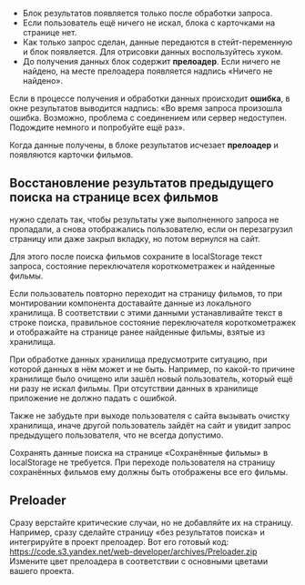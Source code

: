 + Блок результатов появляется только после обработки запроса.
+ Если пользователь ещё ничего не искал, блока с карточками на странице нет.
+ Как только запрос сделан, данные передаются в стейт-переменную и блок появляется. Для отрисовки данных воспользуйтесь хуком.
+ До получения данных блок содержит **прелоадер**. Если ничего не найдено, на месте прелоадера появляется надпись «Ничего не найдено».

Если в процессе получения и обработки данных происходит **ошибка**, в окне результатов выводится надпись: «Во время запроса произошла ошибка. Возможно, проблема с соединением или сервер недоступен. Подождите немного и попробуйте ещё раз».

Когда данные получены, в блоке результатов исчезает **прелоадер** и появляются карточки фильмов.



## Восстановление результатов предыдущего поиска на странице всех фильмов
нужно сделать так, чтобы результаты уже выполненного запроса не пропадали, а снова отображались пользователю,
если он перезагрузил страницу или даже закрыл вкладку, но потом вернулся на сайт.

Для этого после поиска фильмов сохраните в localStorage текст запроса, состояние переключателя короткометражек и найденные фильмы.

Если пользователь повторно переходит на страницу фильмов, то при монтировании компонента доставайте данные из локального хранилища.
В соответствии с этими данными устанавливайте текст в строке поиска, правильное состояние переключателя короткометражек и отображайте на странице ранее найденные фильмы, взятые из хранилища.

При обработке данных хранилища предусмотрите ситуацию, при которой данных в нём может и не быть.
Например, по какой-то причине хранилище было очищено или зашёл новый пользователь, который ещё ни разу не искал фильмы.
При отсутствии данных в хранилище приложение не должно падать с ошибкой.

Также не забудьте при выходе пользователя с сайта вызывать очистку хранилища,
иначе другой пользователь зайдёт на сайт и увидит запрос предыдущего пользователя, что не всегда допустимо.

Сохранять данные поиска на странице «Сохранённые фильмы» в localStorage не требуется.
При переходе пользователя на страницу сохранённых фильмов ему должны быть отображены все его фильмы.



## Preloader
Сразу верстайте критические случаи, но не добавляйте их на страницу. Например, сразу сделайте страницу «без результатов поиска» и интегрируйте в проект прелоадер. Вот его готовый код:
https://code.s3.yandex.net/web-developer/archives/Preloader.zip
Измените цвет прелоадера в соответствии с основными цветами вашего проекта.
